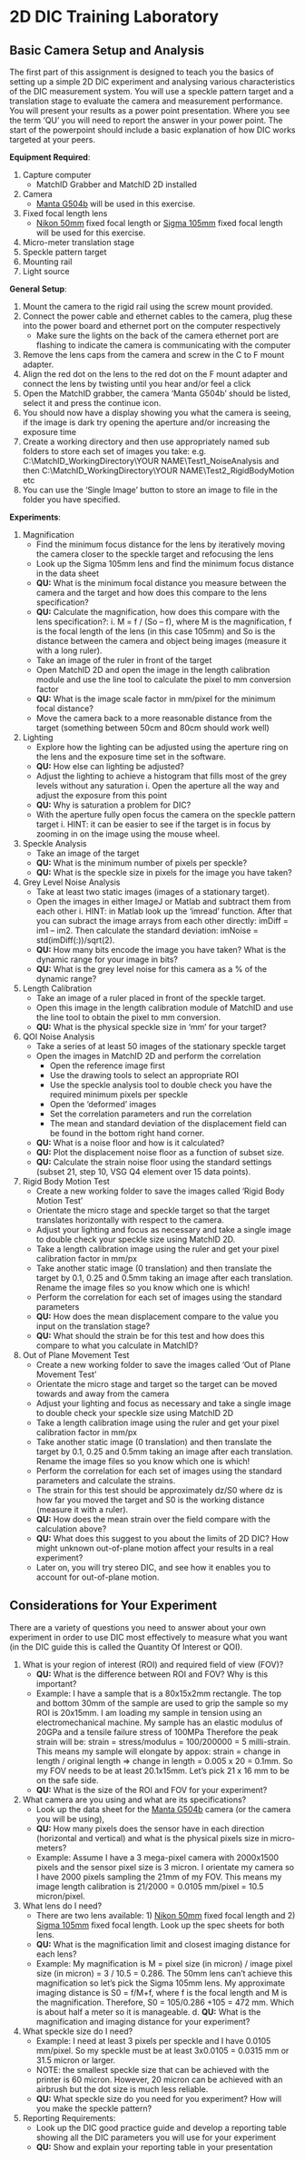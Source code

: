 # 2D DIC Training Laboratory
## Basic Camera Setup and Analysis
The first part of this assignment is designed to teach you the basics of setting up a simple 2D DIC experiment and analysing various characteristics of the DIC measurement system. You will use a speckle pattern target and a translation stage to evaluate the camera and measurement performance. You will present your results as a power point presentation. Where you see the term ‘QU’ you will need to report the answer in your power point. The start of the powerpoint should include a basic explanation of how DIC works targeted at your peers.

**Equipment Required**: 
1. Capture computer
    - MatchID Grabber and MatchID 2D installed
2. Camera 
    - [Manta G504b](https://cdn.alliedvision.com/fileadmin/pdf/en/Manta_G-504_DataSheet_en.pdf) will be used in this exercise.
3. Fixed focal length lens
    - [Nikon 50mm](https://download.nikonimglib.com/archive5/GZvJ600Lu5bw05NP3XT80zV8sU54/AFS50_1.8G_CH%28K6_DL%2906.pdf) fixed focal length or [Sigma 105mm](https://www.sigmaphoto.com/amfile/file/download/file/367/product/28637/) fixed focal length will be used for this exercise.
4. Micro-meter translation stage
5. Speckle pattern target
6. Mounting rail
7. Light source

**General Setup**:
1. Mount the camera to the rigid rail using the screw mount provided.
2. Connect the power cable and ethernet cables to the camera, plug these into the power board and ethernet port on the computer respectively
    - Make sure the lights on the back of the camera ethernet port are flashing to indicate the camera is communicating with the computer
3. Remove the lens caps from the camera and screw in the C to F mount adapter.
4. Align the red dot on the lens to the red dot on the F mount adapter and connect the lens by twisting until you hear and/or feel a click
5. Open the MatchID grabber, the camera ‘Manta G504b’ should be listed, select it and press the continue icon.
6. You should now have a display showing you what the camera is seeing, if the image is dark try opening the aperture and/or increasing the exposure time
7. Create a working directory and then use appropriately named sub folders to store each set of images you take: e.g. C:\MatchID_WorkingDirectory\YOUR NAME\Test1_NoiseAnalysis and then C:\MatchID_WorkingDirectory\YOUR NAME\Test2_RigidBodyMotion etc
8. You can use the ‘Single Image’ button to store an image to file in the folder you have specified.

**Experiments**:

1. Magnification
    - Find the minimum focus distance for the lens by iteratively moving the camera closer to the speckle target and refocusing the lens
    - Look up the Sigma 105mm lens and find the minimum focus distance in the data sheet
    - **QU:** What is the minimum focal distance you measure between the camera and the target and how does this compare to the lens specification?
    - **QU:** Calculate the magnification, how does this compare with the lens specification?:
        i. M = f / (So – f), where M is the magnification, f is the focal length of the lens (in this case 105mm) and So is the distance between the camera and object being images (measure it with a long ruler).
    - Take an image of the ruler in front of the target
    - Open MatchID 2D and open the image in the length calibration module and use the line tool to calculate the pixel to mm conversion factor
    - **QU:** What is the image scale factor in mm/pixel for the minimum focal distance?
    - Move the camera back to a more reasonable distance from the target (something between 50cm and 80cm should work well)
2. Lighting
    - Explore how the lighting can be adjusted using the aperture ring on the lens and the exposure time set in the software.
    - **QU:** How else can lighting be adjusted?
    - Adjust the lighting to achieve a histogram that fills most of the grey levels without any saturation
        i. Open the aperture all the way and adjust the exposure from this point
    - **QU:** Why is saturation a problem for DIC?
    - With the aperture fully open focus the camera on the speckle pattern target
        i. HINT: it can be easier to see if the target is in focus by zooming in on the image using the mouse wheel.
3. Speckle Analysis
    - Take an image of the target
    - **QU:** What is the minimum number of pixels per speckle?
    - **QU:** What is the speckle size in pixels for the image you have taken?
4. Grey Level Noise Analysis
    - Take at least two static images (images of a stationary target).
    - Open the images in either ImageJ or Matlab and subtract them from each other
        i. HINT: in Matlab look up the ‘imread’ function. After that you can subract the image arrays from each other directly: imDiff = im1 – im2. Then calculate the standard deviation: imNoise = std(imDiff(:))/sqrt(2).
    - **QU:** How many bits encode the image you have taken? What is the dynamic range for your image in bits?
    - **QU:** What is the grey level noise for this camera as a % of the dynamic range?
5. Length Calibration
    - Take an image of a ruler placed in front of the speckle target.
    - Open this image in the length calibration module of MatchID and use the line tool to obtain the pixel to mm conversion.
    - **QU:** What is the physical speckle size in ‘mm’ for your target?
6. QOI Noise Analysis
    - Take a series of at least 50 images of the stationary speckle target
    - Open the images in MatchID 2D and perform the correlation
        - Open the reference image first
        - Use the drawing tools to select an appropriate ROI
        - Use the speckle analysis tool to double check you have the required minimum pixels per speckle
        - Open the ‘deformed’ images
        - Set the correlation parameters and run the correlation
        - The mean and standard deviation of the displacement field can be found in the bottom right hand corner.
    - **QU:** What is a noise floor and how is it calculated?
    - **QU:** Plot the displacement noise floor as a function of subset size.
    - **QU:** Calculate the strain noise floor using the standard settings (subset 21, step 10, VSG Q4 element over 15 data points).
7. Rigid Body Motion Test
    - Create a new working folder to save the images called ‘Rigid Body Motion Test’
    - Orientate the micro stage and speckle target so that the target translates horizontally with respect to the camera.
    - Adjust your lighting and focus as necessary and take a single image to double check your speckle size using MatchID 2D.
    - Take a length calibration image using the ruler and get your pixel calibration factor in mm/px
    - Take another static image (0 translation) and then translate the target by 0.1, 0.25 and 0.5mm taking an image after each translation. Rename the image files so you know which one is which!
    - Perform the correlation for each set of images using the standard parameters
    - **QU:** How does the mean displacement compare to the value you input on the translation stage?
    - **QU:** What should the strain be for this test and how does this compare to what you calculate in MatchID?
8. Out of Plane Movement Test
    - Create a new working folder to save the images called ‘Out of Plane Movement Test’
    - Orientate the micro stage and target so the target can be moved towards and away from the camera
    - Adjust your lighting and focus as necessary and take a single image to double check your speckle size using MatchID 2D
    - Take a length calibration image using the ruler and get your pixel calibration factor in mm/px
    - Take another static image (0 translation) and then translate the target by 0.1, 0.25 and 0.5mm taking an image after each translation. Rename the image files so you know which one is which!
    - Perform the correlation for each set of images using the standard parameters and calculate the strains.
    - The strain for this test should be approximately dz/S0 where dz is how far you moved the target and S0 is the working distance (measure it with a ruler).
    - **QU:** How does the mean strain over the field compare with the calculation above?
    - **QU:** What does this suggest to you about the limits of 2D DIC? How might unknown out-of-plane motion affect your results in a real experiment?
    - Later on, you will try stereo DIC, and see how it enables you to account for out-of-plane motion.

## Considerations for Your Experiment
There are a variety of questions you need to answer about your own experiment in order to use DIC most effectively to measure what you want (in the DIC guide this is called the Quantity Of Interest or QOI).

1. What is your region of interest (ROI) and required field of view (FOV)?
    - **QU:** What is the difference between ROI and FOV? Why is this important?
    - Example: I have a sample that is a 80x15x2mm rectangle. The top and bottom 30mm of the sample are used to grip the sample so my ROI is 20x15mm. I am loading my sample in tension using an electromechanical machine. My sample has an elastic modulus of 20GPa and a tensile failure stress of 100MPa Therefore the peak strain will be: strain = stress/modulus = 100/200000 = 5 milli-strain. This means my sample will elongate by appox: strain = change in length / original length => change in length = 0.005 x 20 = 0.1mm. So my FOV needs to be at least 20.1x15mm. Let’s pick 21 x 16 mm to be on the safe side.
    - **QU:** What is the size of the ROI and FOV for your experiment?
2. What camera are you using and what are its specifications?
    - Look up the data sheet for the [Manta G504b](https://cdn.alliedvision.com/fileadmin/pdf/en/Manta_G-504_DataSheet_en.pdf) camera (or the camera you will be using),
    - **QU:** How many pixels does the sensor have in each direction (horizontal and vertical) and what is the physical pixels size in micro-meters?
    - Example: Assume I have a 3 mega-pixel camera with 2000x1500 pixels and the sensor pixel size is 3 micron. I orientate my camera so I have 2000 pixels sampling the 21mm of my FOV. This means my image length calibration is 21/2000 = 0.0105 mm/pixel = 10.5 micron/pixel.
3. What lens do I need?
    - There are two lens available: 1) [Nikon 50mm](https://download.nikonimglib.com/archive5/GZvJ600Lu5bw05NP3XT80zV8sU54/AFS50_1.8G_CH%28K6_DL%2906.pdf) fixed focal length and 2) [Sigma 105mm](https://www.sigmaphoto.com/amfile/file/download/file/367/product/28637/) fixed focal length. Look up the spec sheets for both lens.
    - **QU:** What is the magnification limit and closest imaging distance for each lens?
    - Example: My magnification is M = pixel size (in micron) / image pixel size (in micron) = 3 / 10.5 = 0.286. The 50mm lens can’t achieve this magnification so let’s pick the Sigma 105mm lens. My approximate imaging distance is S0 = f/M+f, where f is the focal length and M is the magnification. Therefore, S0 = 105/0.286 +105 = 472 mm. Which is about half a meter so it is manageable.
    d. **QU:** What is the magnification and imaging distance for your experiment?
4. What speckle size do I need?
    - Example: I need at least 3 pixels per speckle and I have 0.0105 mm/pixel. So my speckle must be at least 3x0.0105 = 0.0315 mm or 31.5 micron or larger.
    - NOTE: the smallest speckle size that can be achieved with the printer is 60 micron. However, 20 micron can be achieved with an airbrush but the dot size is much less reliable.
    - **QU:** What speckle size do you need for you experiment? How will you make the speckle pattern?
5. Reporting Requirements:
    - Look up the DIC good practice guide and develop a reporting table showing all the DIC parameters you will use for your experiment
    - **QU:** Show and explain your reporting table in your presentation

